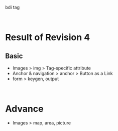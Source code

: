 bdi tag

&nbsp;

# Result of Revision 4

## Basic

- Images > img > Tag-specific attribute
- Anchor & navigation > anchor > Button as a Link
- form > keygen, output

&nbsp;

# Advance

- Images > map, area, picture

&nbsp;
&nbsp;

&nbsp;
&nbsp;
&nbsp;
&nbsp;
